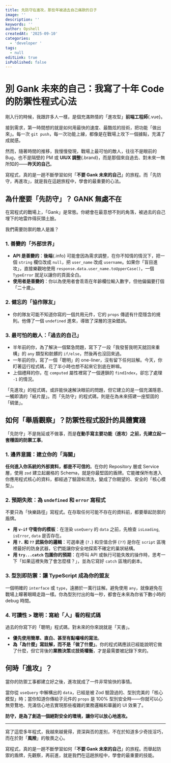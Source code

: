 ```yaml
---
title: 先防守在進攻，那些年被過去自己痛歐的日子
image: ''
description: ''
keywords: ''
author: Opshell
createdAt: '2025-09-10'
categories:
  - 'developer '
tags:
  - null
editLink: true
isPublished: false
---
```

# 別 Gank 未來的自己：我寫了十年 Code 的防禦性程式心法

剛入行的時候，我跟許多人一樣，是個充滿熱情的「進攻型」**前端工程師**{.vue}。

接到需求，第一時間想的就是如何用最快的速度、最酷炫的技術，把功能「做出來」。每一次 `git push`，每一次功能上線，都像是在戰場上攻下一個據點，充滿了成就感。

然而，隨著時間的推移，我慢慢發現，戰場上最可怕的敵人，往往不是眼前的 Bug，也不是隔壁的 PM 或 **UIUX 調整**{.brand}，而是那個來自過去、對未來一無所知的——**昨天的自己**。

寫程式，真的是一趟不斷學習如何「**不要 Gank 未來的自己**」的旅程。而「先防守，再進攻」，就是我在這趟旅程中，學會的最重要的心法。

## 為什麼要「先防守」？ GANK 無處不在

在寫程式的戰場上，「Gank」是常態。你總會在最意想不到的角落，被過去的自己埋下的地雷炸得灰頭土臉。

我們需要防禦的敵人是誰？

### 1. 善變的「外部世界」
* **API 是善變的**：**後端**{.info} 可能會因為需求調整，在你不知情的情況下，把一個 `string` 欄位改成 `null`，把 `user_name` 改成 `username`。如果你「盲目進攻」，直接樂觀地使用 `response.data.user_name.toUpperCase()`，一個 `TypeError` 就足以讓你的頁面全白。
* **使用者是善變的**：你以為使用者會乖乖在年齡欄位輸入數字，但他偏偏要打個「二十歲」。

### 2. 健忘的「協作隊友」
* 你的隊友可能不知道你寫的一個共用元件，它的 `props` 傳遞有什麼隱含的規則。他傳了一個 `undefined` 進來，導致了深層的渲染錯誤。

### 3. 最可怕的敵人：「過去的自己」
* 半年前的你，為了解決一個緊急問題，寫下了一段「我發誓我明天就回來重構」的 `any` 類型和骯髒的 `if/else`，然後再也沒回來過。
* 一年前的你，寫了一個「聰明」的 one-liner，沒有留下任何註解。今天，你盯著這行程式碼，花了半小時也想不起來它到底在幹嘛。
* 上個禮拜的你，在 `computed` 屬性裡寫了一個連鎖的 `findIndex`，卻忘了處理 `-1` 的情況。

「先進攻」的程式碼，或許能快速解決眼前的問題，但它建立的是一個充滿隱患、一觸即潰的「紙片屋」。而「先防守」的程式碼，則是在為未來搭建一座堅固的「碉堡」。

## 如何「舉盾觀察」？防禦性程式設計的具體實踐

「先防守」不是拖延或不做事，而是**在動手寫主要功能（進攻）之前，先建立起一套穩固的防禦工事**。

### 1. 邊界意識：建立你的「海關」
**任何進入你系統的外部資料，都是不可信的**。在你的 Repository 層或 Service 層，使用 `zod` 建立起嚴格的 Schema，就是你最堅固的盾牌。它能確保所有進入你應用程式核心的資料，都經過了驗證和清洗，變成了你期望的、安全的「核心模型」。

### 2. 預期失敗：為 `undefined` 和 `error` 寫程式
不要只為「快樂路徑」寫程式。在存取任何可能不存在的資料前，都要舉起防禦的盾牌。
* **用 `v-if` 守衛你的模板**：在渲染 `useQuery` 的 `data` 之前，先檢查 `isLoading`, `isError`, `data` 是否存在。
* **用 `?.` 和 `??` 武裝你的邏輯**：可選串連 (`?.`) 和空值合併 (`??`) 是你在 `script` 區塊裡最好的防身武器，它們能讓你安全地探索不確定的巢狀結構。
* **用 `try...catch` 包圍你的預期**：在呼叫 API 或執行可能失敗的操作時，思考一下「如果這裡失敗了會怎麼樣？」，並為它寫好 `catch` 區塊的劇本。

### 3. 型別即防禦：讓 TypeScript 成為你的盟友
一個明確的 `interface` 或 `type`，遠勝於一萬行註解。避免使用 `any`，就像避免在戰場上矇著眼睛走路一樣。你為型別付出的每一秒，都會在未來為你省下數小時的 debug 時間。

### 4. 可讀性 > 聰明：寫給「人」看的程式碼
過去的你寫下的「聰明」程式碼，對未來的你來說就是「天書」。
* **優先使用簡單、直白、甚至有點囉嗦的寫法**。
* **為「為什麼」寫註解，而不是「做了什麼」**。你的程式碼應該已經能說明它做了什麼，但它背後的**業務決策**或**技術權衡**，才是最需要被記錄下來的。

## 何時「進攻」？

當你的防禦工事都建立好之後，進攻就成了一件非常愉快的事情。

當你從 `useQuery` 中解構出的 `data`，已經是被 Zod 驗證過的、型別完美的「核心模型」時；當你知道你傳給子元件的 `props` 是 100% 型別安全時——你就可以心無旁鶩地、充滿信心地去實現那些複雜的業務邏輯和華麗的 UI 效果了。

**防守，是為了創造一個絕對安全的環境，讓你可以放心地進攻。**

---

寫了這麼多年程式，我越來越覺得，資深與否的差別，不在於知道多少奇技淫巧，而在於對「**風險**」的敬畏之心。

寫程式，真的是一趟不斷學習如何「**不要 Gank 未來的自己**」的旅程。而舉起防禦的盾牌，先觀察，再前進，就是我們在這趟旅程中，學會的最重要的技能。
